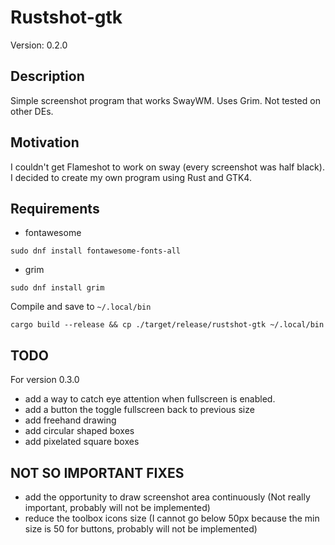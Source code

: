 # Rustshot-gtk
Version: 0.2.0

## Description
Simple screenshot program that works SwayWM. 
Uses Grim.
Not tested on other DEs.

## Motivation
I couldn't get Flameshot to work on sway (every screenshot was half black). 
I decided to create my own program using Rust and GTK4.

## Requirements
- fontawesome
```{bash}
sudo dnf install fontawesome-fonts-all
```
- grim 

```{bash}
sudo dnf install grim
```

Compile and save to `~/.local/bin` 
```{bash}
cargo build --release && cp ./target/release/rustshot-gtk ~/.local/bin 
```

## TODO
For version 0.3.0
- add a way to catch eye attention when fullscreen is enabled.
- add a button the toggle fullscreen back to previous size
- add freehand drawing
- add circular shaped boxes
- add pixelated square boxes

## NOT SO IMPORTANT FIXES
- add the opportunity to draw screenshot area continuously (Not really important, probably will not be implemented)
- reduce the toolbox icons size (I cannot go below 50px because the min size is 50 for buttons, probably will not be implemented)

